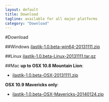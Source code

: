 ```yaml
---
layout: default
title: Download
tagline: available for all major platforms
category: "Download"
---
```

#Download

##Windows
[ilastik-1.0.beta-win64-20131111.zip](http://files.ilastik.org/ilastik-1.0.beta-win64-20131111.zip)
 
##Linux
[ilastik-1.0.beta-Linux-20131111.tar.gz](http://files.ilastik.org/ilastik-1.0.beta-Linux-20131111.tar.gz)

##Mac
**up to OSX 10.8 Mountain Lion**:
* [ilastik-1.0.beta-OSX-20131111.zip](http://files.ilastik.org/ilastik-1.0.beta-OSX-20131111.zip)

**OSX 10.9 Mavericks only**:
* [ilastik-1.0.beta-OSX-Mavericks-20140124.zip](http://files.ilastik.org/ilastik-1.0.beta-OSX-Mavericks-20140124.zip)
